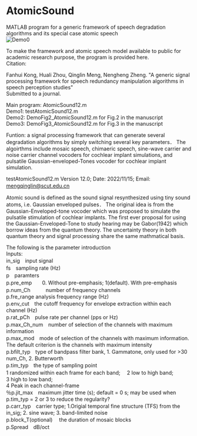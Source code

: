 # AtomicSound

MATLAB program for a generic framework of speech degradation algorithms and its special case atomic speech  
![Demo0](Demo.png)



To make the framework and atomic speech model available to public for academic research purpose, the program is provided here.  
Citation:  

Fanhui Kong, Huali Zhou, Qinglin Meng, Nengheng Zheng. "A generic signal processing framework for speech redundancy manipulation algorithms in speech perception studies"  
Submitted to a journal. 

Main program: AtomicSound12.m  
Demo1: testAtomicSound12.m  
Demo2: DemoFig2_AtomicSound12.m  for Fig.2 in the manuscript  
Demo3: DemoFig3_AtomicSound12.m  for Fig.3 in the manuscript  

Funtion: a signal processing framework that can generate several degradation algorithms by simply switching several key parameters．
The algoirthms include mosaic speech, chimaeric speech, sine-wave carrier and noise carrier channel vocoders for cochlear implant simulations, and pulsatile Gaussian-enveloped-Tones vocoder for cochlear implant simulation.  
         
testAtomicSound12.m Version 12.0; Date: 2022/11/15; Email: mengqinglin@scut.edu.cn  　

Atomic sound is defined as the sound signal resynthesized using tiny sound atoms, i.e. Gaussian enveloped pulses．
The original idea is from the Gaussian-Enveloped-tone vocoder which was proposed to simulate the pulsatile stimulation of cochlear implants.   The first ever proposal for using the Gaussian-Enveloped-Tone to study hearing may be Gabor(1942) which borrow ideas from the quantum theory.   The uncertainty theory in both quantum theory and signal processing share the same mathmatical basis.
   
The following is the parameter introduction  
Inputs:  
in_sig　input signal  
fs　sampling rate (Hz)  
p　paramters  
p.pre_emp　　0. Without pre-emphasis; 1(default). With pre-emphasis  
p.num_Ch　　　number of frequency channels  
p.fre_range     analysis frequency range (Hz)  
           p.env_cut　the cutoff frequency for envelope extraction within each channel (Hz)  
           p.rat_pCh　pulse rate per channel (pps or Hz)  
           p.max_Ch_num　number of selection of the channels with maximum information  
           p.max_mod　mode of selection of the channels with maximum information. The default criterion is the channels with maximum intensity  
           p.bfilt_typ　type of bandpass filter bank, 1. Gammatone, only used for >30 num_Ch, 2. Butterworth  
           p.tim_typ　the type of sampling point                                     
                    1 randomized within each frame for each band;　
                    2 low to high band;                               
                    3 high to low band;                                     
                    4 Peak in each channel-frame  
           ％p.jit_max　maximum jitter time (s); default = 0 s; may be used when p.tim_typ = 2 or 3 to reduce the regularity?   
           p.carr_typ　carrier type; 1.Origial temporal fine structure (TFS) from the in_sig; 2. sine wave; 3. band-limited noise  
           p.block_T(optional) 　the duration of mosaic blocks  
           p.Spread　dB/oct  
